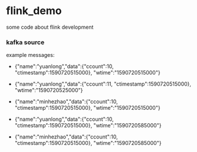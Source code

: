# flink_demo
some code about flink development

### kafka source
example messages:
- {"name":"yuanlong","data":{"ccount":10, "ctimestamp":1590720515000}, "wtime":"1590720515000"}
- {"name":"yuanlong","data":{"ccount":11, "ctimestamp":1590720515000}, "wtime":"1590720525000"}
- {"name":"minhezhao","data":{"ccount":10, "ctimestamp":1590720515000}, "wtime":"1590720515000"}

- {"name":"yuanlong","data":{"ccount":10, "ctimestamp":1590720515000}, "wtime":"1590720585000"}
- {"name":"minhezhao","data":{"ccount":10, "ctimestamp":1590720515000}, "wtime":"1590720585000"}
